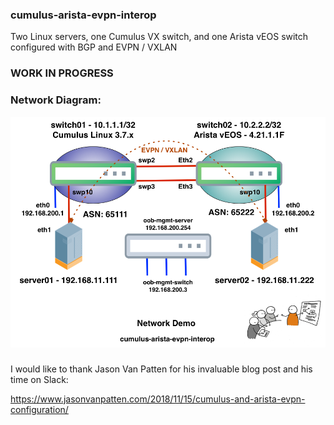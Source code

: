 ### cumulus-arista-evpn-interop

Two Linux servers, one Cumulus VX switch, and one Arista vEOS switch configured with BGP and EVPN / VXLAN

### WORK IN PROGRESS

### Network Diagram:

![Network Diagram](https://github.com/chronot1995/cumulus-arista-evpn-interop/blob/master/documentation/cumulus-arista-evpn-interop.png)

###

I would like to thank Jason Van Patten for his invaluable blog post and his time on Slack:

https://www.jasonvanpatten.com/2018/11/15/cumulus-and-arista-evpn-configuration/
